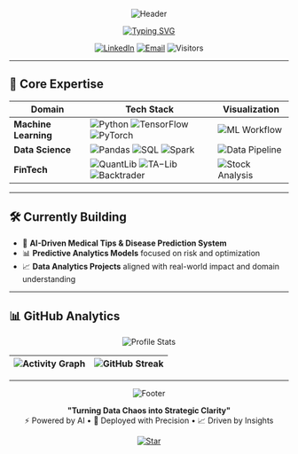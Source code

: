 <div align="center">

  ![Header](https://github.com/yashhackz360/yashhackz360/blob/main/assets/ai-brain-banner.gif)

  [![Typing SVG](https://readme-typing-svg.herokuapp.com?font=Fira+Code&size=28&pause=1000&color=00F7FF&center=true&vCenter=true&width=800&lines=Yashwanth+Sai+Kasarabada;ML+Engineer+%7C+FinTech+Data+Scientist+%7C+AI+Developer;From+Raw+Data+to+Production−Ready+AI)](https://git.io/typing-svg)

  [![LinkedIn](https://img.shields.io/badge/LinkedIn-Connect-%230077B5?style=for-the-badge&logo=linkedin)](https://www.linkedin.com/in/yashwanth-sai-kasarabada-ba4265258/)
  [![Email](https://img.shields.io/badge/Email-Contact-%23D14836?style=for-the-badge&logo=gmail)](mailto:yashwanthkasarabada@gmail.com)
  ![Visitors](https://komarev.com/ghpvc/?username=yashhackz360&label=PROFILE+VIEWS&color=0066ff&style=for-the-badge)

</div>

---

## 🚀 Core Expertise

<div align="center">

| **Domain**           | **Tech Stack**                                                                                                                                                     | **Visualization**                                                                                  |
|----------------------|--------------------------------------------------------------------------------------------------------------------------------------------------------------------|-----------------------------------------------------------------------------------------------------|
| **Machine Learning** | ![Python](https://img.shields.io/badge/Python-Expert-%233776AB?logo=python) ![TensorFlow](https://img.shields.io/badge/TensorFlow-Pro-%23FF6F00?logo=tensorflow) ![PyTorch](https://img.shields.io/badge/PyTorch-Pro-%23EE4C2C?logo=pytorch) | ![ML Workflow](https://github.com/yashhackz360/yashhackz360/blob/main/assets/ml-workflow.gif)     |
| **Data Science**     | ![Pandas](https://img.shields.io/badge/Pandas-Advanced-%23150458?logo=pandas) ![SQL](https://img.shields.io/badge/SQL-Expert-%234479A1?logo=mysql) ![Spark](https://img.shields.io/badge/Spark-Intermediate-%23E25A1C?logo=apachespark) | ![Data Pipeline](https://github.com/yashhackz360/yashhackz360/blob/main/assets/data-pipeline.gif) |
| **FinTech**          | ![QuantLib](https://img.shields.io/badge/QuantLib-Learning-%2300599C?logo=cplusplus) ![TA−Lib](https://img.shields.io/badge/TA−Lib-Intermediate-%230077B5) ![Backtrader](https://img.shields.io/badge/Backtrader-Intermediate-%230077B5) | ![Stock Analysis](https://github.com/yashhackz360/yashhackz360/blob/main/assets/stock-chart.gif)  |

</div>

---

## 🛠️ Currently Building

- 🤖 **AI-Driven Medical Tips & Disease Prediction System**
- 📊 **Predictive Analytics Models** focused on risk and optimization
- 📈 **Data Analytics Projects** aligned with real-world impact and domain understanding

---

## 📊 GitHub Analytics

<div align="center">

![Profile Stats](https://github-profile-summary-cards.vercel.app/api/cards/profile-details?username=yashhackz360&theme=github_dark)

| ![Activity Graph](https://github-readme-activity-graph.vercel.app/graph?username=yashhackz360&theme=github-compact) | ![GitHub Streak](https://github-readme-streak-stats.herokuapp.com/?user=yashhackz360&theme=blueberry_duo) |
|---------------------------------------------------------------------------------------------------------------------|-------------------------------------------------------------------------------------------------------------|

</div>

---

<div align="center">

  ![Footer](https://github.com/yashhackz360/yashhackz360/blob/main/assets/digital-brain-footer.gif)

  **"Turning Data Chaos into Strategic Clarity"**  
  ⚡ Powered by AI • 🚀 Deployed with Precision • 📈 Driven by Insights

  [![Star](https://img.shields.io/github/stars/yashhackz360?label=If%20You%20Like%20My%20Work%2C%20Consider%20a%20⭐&style=social)](https://github.com/yashhackz360)

</div>
